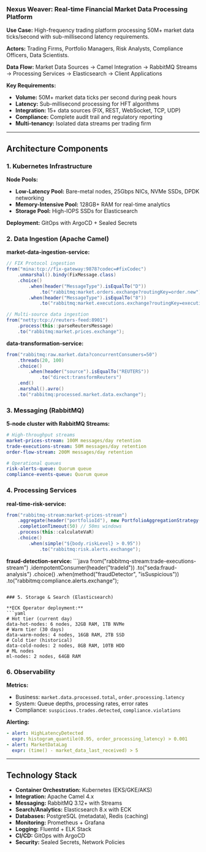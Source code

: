 ### Nexus Weaver: Real-time Financial Market Data Processing Platform

**Use Case:** High-frequency trading platform processing 50M+ market data ticks/second with sub-millisecond latency requirements.

**Actors:** Trading Firms, Portfolio Managers, Risk Analysts, Compliance Officers, Data Scientists.

**Data Flow:**
Market Data Sources → Camel Integration → RabbitMQ Streams → Processing Services → Elasticsearch → Client Applications

**Key Requirements:**
- **Volume:** 50M+ market data ticks per second during peak hours
- **Latency:** Sub-millisecond processing for HFT algorithms
- **Integration:** 15+ data sources (FIX, REST, WebSocket, TCP, UDP)
- **Compliance:** Complete audit trail and regulatory reporting
- **Multi-tenancy:** Isolated data streams per trading firm

---

## Architecture Components

### 1. Kubernetes Infrastructure

**Node Pools:**
- **Low-Latency Pool:** Bare-metal nodes, 25Gbps NICs, NVMe SSDs, DPDK networking
- **Memory-Intensive Pool:** 128GB+ RAM for real-time analytics
- **Storage Pool:** High-IOPS SSDs for Elasticsearch

**Deployment:** GitOps with ArgoCD + Sealed Secrets

### 2. Data Ingestion (Apache Camel)

**market-data-ingestion-service:**
```java
// FIX Protocol ingestion
from("mina:tcp://fix-gateway:9878?codec=#fixCodec")
    .unmarshal().bindy(FixMessage.class)
    .choice()
        .when(header("MessageType").isEqualTo("D"))
            .to("rabbitmq:market.orders.exchange?routingKey=order.new")
        .when(header("MessageType").isEqualTo("8"))
            .to("rabbitmq:market.executions.exchange?routingKey=execution.report");

// Multi-source data ingestion
from("netty:tcp://reuters-feed:8901")
    .process(this::parseReutersMessage)
    .to("rabbitmq:market.prices.exchange");
```

**data-transformation-service:**
```java
from("rabbitmq:raw.market.data?concurrentConsumers=50")
    .threads(20, 100)
    .choice()
        .when(header("source").isEqualTo("REUTERS"))
            .to("direct:transformReuters")
    .end()
    .marshal().avro()
    .to("rabbitmq:processed.market.data.exchange");
```

### 3. Messaging (RabbitMQ)

**5-node cluster with RabbitMQ Streams:**
```yaml
# High-throughput streams
market-prices-stream: 100M messages/day retention
trade-executions-stream: 50M messages/day retention
order-flow-stream: 200M messages/day retention

# Operational queues
risk-alerts-queue: Quorum queue
compliance-events-queue: Quorum queue
```

### 4. Processing Services

**real-time-risk-service:**
```java
from("rabbitmq-stream:market-prices-stream")
    .aggregate(header("portfolioId"), new PortfolioAggregationStrategy())
    .completionTimeout(50) // 50ms windows
    .process(this::calculateVaR)
    .choice()
        .when(simple("${body.riskLevel} > 0.95"))
            .to("rabbitmq:risk.alerts.exchange");
```

**fraud-detection-service:**
        ```java
from("rabbitmq-stream:trade-executions-stream")
    .idempotentConsumer(header("tradeId"))
    .to("seda:fraud-analysis")
    .choice()
        .when(method("fraudDetector", "isSuspicious"))
            .to("rabbitmq:compliance.alerts.exchange");
```

### 5. Storage & Search (Elasticsearch)

**ECK Operator deployment:**
```yaml
# Hot tier (current day)
data-hot-nodes: 6 nodes, 32GB RAM, 1TB NVMe
# Warm tier (30 days)
data-warm-nodes: 4 nodes, 16GB RAM, 2TB SSD
# Cold tier (historical)
data-cold-nodes: 2 nodes, 8GB RAM, 10TB HDD
# ML nodes
ml-nodes: 2 nodes, 64GB RAM
```

### 6. Observability

**Metrics:**
- Business: `market.data.processed.total`, `order.processing.latency`
- System: Queue depths, processing rates, error rates
- Compliance: `suspicious.trades.detected`, `compliance.violations`

**Alerting:**
```yaml
- alert: HighLatencyDetected
  expr: histogram_quantile(0.95, order_processing_latency) > 0.001
- alert: MarketDataLag
  expr: (time() - market_data_last_received) > 5
```

---

## Technology Stack

- **Container Orchestration:** Kubernetes (EKS/GKE/AKS)
- **Integration:** Apache Camel 4.x
- **Messaging:** RabbitMQ 3.12+ with Streams
- **Search/Analytics:** Elasticsearch 8.x with ECK
- **Databases:** PostgreSQL (metadata), Redis (caching)
- **Monitoring:** Prometheus + Grafana
- **Logging:** Fluentd + ELK Stack
- **CI/CD:** GitOps with ArgoCD
- **Security:** Sealed Secrets, Network Policies

